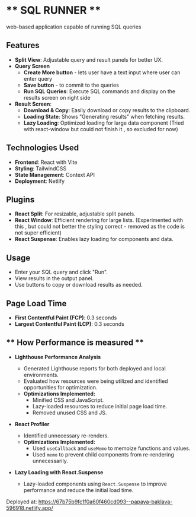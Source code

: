 # ** SQL RUNNER **
 web-based application capable of running SQL queries 

## **Features**

- **Split View**: Adjustable query and result panels for better UX.
- **Query Screen**
    - **Create More button** - lets user have a text input where user can enter query
    - **Save button** - to commit to the queries
    - **Run SQL Queries**: Execute SQL commands and display on the results screen on right side 
- **Result Screen**:
    - **Download & Copy**: Easily download or copy results to the clipboard.
    - **Loading State**: Shows "Generating results" when fetching results.
    - **Lazy Loading**: Optimized loading for large data component (Tried with react-window but could not finish it , so excluded for now)

## **Technologies Used**
- **Frontend**: React with Vite
- **Styling**: TailwindCSS
- **State Management**: Context API
- **Deployment**: Netlify

## **Plugins**
- **React Split**: For resizable, adjustable split panels.
- **React Window**: Efficient rendering for large lists. (Experimented with this , but could not better the styling correct  - removed as the code is not super efficient)
- **React Suspense**: Enables lazy loading for components and data.

## **Usage**
- Enter your SQL query and click "Run".
- View results in the output panel.
- Use buttons to copy or download results as needed.


## **Page Load Time**
- **First Contentful Paint (FCP)**: 0.3 seconds
- **Largest Contentful Paint (LCP)**: 0.3 seconds

## ** How Performance is measured **
- **Lighthouse Performance Analysis**  
  - Generated Lighthouse reports for both deployed and local environments.  
  - Evaluated how resources were being utilized and identified opportunities for optimization.  
  - **Optimizations Implemented:**  
    - Minified CSS and JavaScript.  
    - Lazy-loaded resources to reduce initial page load time.  
    - Removed unused CSS and JS.  

- **React Profiler**  
  - Identified unnecessary re-renders.  
  - **Optimizations Implemented:**  
    - Used `useCallback` and `useMemo` to memoize functions and values.  
    - Used `memo` to prevent child components from re-rendering unnecessarily.  

- **Lazy Loading with React.Suspense**  
  - Lazy-loaded components using `React.Suspense` to improve performance and reduce the initial load time.  

Deployed at: https://67b75b9fc1f0a60f460cd093--papaya-baklava-596918.netlify.app/
